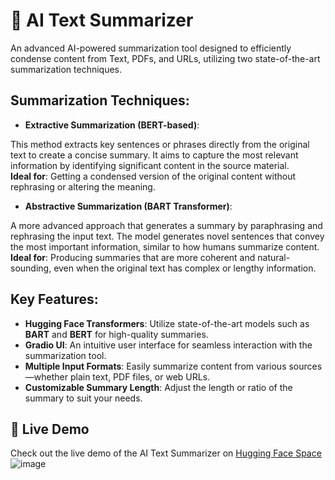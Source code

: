 # 🧠 AI Text Summarizer

An advanced AI-powered summarization tool designed to efficiently condense content from Text, PDFs, and URLs, utilizing two state-of-the-art summarization techniques.

## Summarization Techniques:
- **Extractive Summarization (BERT-based)**:

This method extracts key sentences or phrases directly from the original text to create a concise summary. It aims to capture the most relevant information by identifying significant content in the source material.  
  **Ideal for**: Getting a condensed version of the original content without rephrasing or altering the meaning.

- **Abstractive Summarization (BART Transformer)**:

A more advanced approach that generates a summary by paraphrasing and rephrasing the input text. The model generates novel sentences that convey the most important information, similar to how humans summarize content.  
  **Ideal for**: Producing summaries that are more coherent and natural-sounding, even when the original text has complex or lengthy information.
  
## Key Features:
- **Hugging Face Transformers**: Utilize state-of-the-art models such as **BART** and **BERT** for high-quality summaries.
- **Gradio UI**: An intuitive user interface for seamless interaction with the summarization tool.
- **Multiple Input Formats**: Easily summarize content from various sources—whether plain text, PDF files, or web URLs.
- **Customizable Summary Length**: Adjust the length or ratio of the summary to suit your needs.

## 🚀 Live Demo

Check out the live demo of the AI Text Summarizer on [Hugging Face Space](https://huggingface.co/spaces/SparshSG/AI-text-summarizer)
![image](https://github.com/user-attachments/assets/f210747c-1779-4b6a-9485-429555704581)



